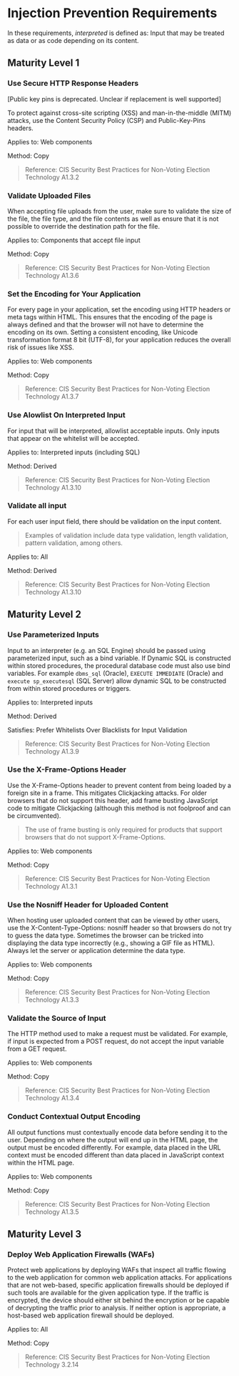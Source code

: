 # Injection Prevention Requirements

In these requirements, *interpreted* is defined as: Input that may be treated as data or as code depending on its content.

## Maturity Level 1

### Use Secure HTTP Response Headers

[Public key pins is deprecated. Unclear if replacement is well supported]

To protect against cross-site scripting (XSS) and man-in-the-middle (MITM) attacks, use the Content Security Policy (CSP) and Public-Key-Pins headers.

Applies to: Web components

Method: Copy

> Reference: CIS Security Best Practices for Non-Voting Election Technology A1.3.2

### Validate Uploaded Files

When accepting file uploads from the user, make sure to validate the size of the file, the file type, and the file contents as well as ensure that it is not possible to override the destination path for the file.

Applies to: Components that accept file input

Method: Copy

> Reference: CIS Security Best Practices for Non-Voting Election Technology A1.3.6

### Set the Encoding for Your Application

For every page in your application, set the encoding using HTTP headers or meta tags within HTML. This ensures that the encoding of the page is always defined and that the browser will not have to determine the encoding on its own. Setting a consistent encoding, like Unicode transformation format 8 bit (UTF-8), for your application reduces the overall risk of issues like XSS.

Applies to: Web components

Method: Copy

> Reference: CIS Security Best Practices for Non-Voting Election Technology A1.3.7

### Use Alowlist On Interpreted Input

For input that will be interpreted, allowlist acceptable inputs. Only inputs that appear on the whitelist will be accepted.

Applies to: Interpreted inputs (including SQL)

Method: Derived

> Reference: CIS Security Best Practices for Non-Voting Election Technology A1.3.10

### Validate all input

For each user input field, there should be validation on the input content.

> Examples of validation include data type validation, length validation, pattern validation, among others.

Applies to: All

Method: Derived

> Reference: CIS Security Best Practices for Non-Voting Election Technology A1.3.10

## Maturity Level 2

### Use Parameterized Inputs

Input to an interpreter (e.g. an SQL Engine) should be passed using parameterized input, such as a bind variable. If Dynamic SQL is constructed within stored procedures, the procedural database code must also use bind variables. For example `dbms_sql` (Oracle), `EXECUTE IMMEDIATE` (Oracle) and `execute sp_executesql` (SQL Server) allow dynamic SQL to be constructed from within stored procedures or triggers.

Applies to: Interpreted inputs

Method: Derived

Satisfies: Prefer Whitelists Over Blacklists for Input Validation

> Reference: CIS Security Best Practices for Non-Voting Election Technology A1.3.9

### Use the X-Frame-Options Header

Use the X-Frame-Options header to prevent content from being loaded by a foreign site in a frame. This mitigates Clickjacking attacks. For older browsers that do not support this header, add frame busting JavaScript code to mitigate Clickjacking (although this method is not foolproof and can be circumvented).

> The use of frame busting is only required for products that support browsers that do not support X-Frame-Options.

Applies to: Web components

Method: Copy

> Reference: CIS Security Best Practices for Non-Voting Election Technology A1.3.1

### Use the Nosniff Header for Uploaded Content

When hosting user uploaded content that can be viewed by other users, use the X-Content-Type-Options: nosniff header so that browsers do not try to guess the data type. Sometimes the browser can be tricked into displaying the data type incorrectly (e.g., showing a GIF file as HTML). Always let the server or application determine the data type.

Applies to: Web components

Method: Copy

> Reference: CIS Security Best Practices for Non-Voting Election Technology A1.3.3

### Validate the Source of Input

The HTTP method used to make a request must be validated. For example, if input is expected from a POST request, do not accept the input variable from a GET request.

Applies to: Web components

Method: Copy

> Reference: CIS Security Best Practices for Non-Voting Election Technology A1.3.4

### Conduct Contextual Output Encoding

All output functions must contextually encode data before sending it to the user. Depending on where the output will end up in the HTML page, the output must be encoded differently. For example, data placed in the URL context must be encoded different than data placed in JavaScript context within the HTML page.

Applies to: Web components

Method: Copy

> Reference: CIS Security Best Practices for Non-Voting Election Technology A1.3.5

## Maturity Level 3

### Deploy Web Application Firewalls (WAFs)

Protect web applications by deploying WAFs that inspect all traffic flowing to the web application for common web application attacks. For applications that are not web-based, specific application firewalls should be deployed if such tools are available for the given application type. If the traffic is encrypted, the device should either sit behind the encryption or be capable of decrypting the traffic prior to analysis. If neither option is appropriate, a host-based web application firewall should be deployed.

Applies to: All

Method: Copy

> Reference: CIS Security Best Practices for Non-Voting Election Technology 3.2.14
